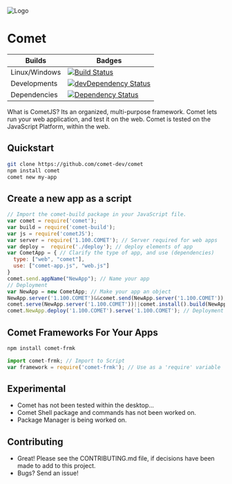 ![Logo](https://raw.githubusercontent.com/mosesag0813/comet/master/resources/Drawing%20(1).png)
# Comet

 Builds | Badges
---------- | ----------
Linux/Windows |[![Build Status](https://travis-ci.org/comet-dev/CometJS.svg?branch=master)](https://travis-ci.org/comet-dev/CometJS) 
 Developments |[![devDependency Status](https://david-dm.org/comet-dev/CometJS/dev-status.svg)](https://david-dm.org/mosesag0813/comet#info=devDependencies)
  Dependencies|[![Dependency Status](https://david-dm.org/comet-dev/CometJS.svg)](https://david-dm.org/mosesag0813/comet)

What is CometJS? Its an organized,  multi-purpose framework. Comet lets run your web application, and test it on the web. Comet is tested on the JavaScript Platform, within the web. 

## Quickstart

```sh
git clone https://github.com/comet-dev/comet
npm install comet
comet new my-app
```
## Create a new app as a script
```js
// Import the comet-build package in your JavaScript file.
var comet = require('comet');
var build = require('comet-build');
var js = require('cometJS');
var server = require('1.100.COMET'); // Server required for web apps
var deploy =  require('./deploy'); // deploy elements of app
var CometApp = { // Clarify the type of app, and use (dependencies)
  type: ["web", "comet"],
  use: ["comet-app.js", "web.js"]
}
comet.send.appName("NewApp"); // Name your app
// Deployment
var NewApp = new CometApp; // Make your app an object 
NewApp.server('1.100.COMET')&&comet.send(NewApp.server('1.100.COMET')); // Send your app to 1.100.COMET
comet.serve(NewApp.server('1.100.COMET'))||comet.install().build(NewApp); // Comet will install, build, and serve your app to the IP Address
comet.NewApp.deploy('1.100.COMET').serve('1.100.COMET'); // Deployment
```
## Comet Frameworks For Your Apps
```sh
npm install comet-frmk
```
```js
import comet-frmk; // Import to Script
var framework = require('comet-frmk'); // Use as a 'require' variable
```
## Experimental
- Comet has not been tested within the desktop...
- Comet Shell package and commands has not been worked on.
- Package Manager is being worked on.

## Contributing
- Great! Please see the CONTRIBUTING.md file, if decisions have been made to add to this project.
- Bugs? Send an issue!

